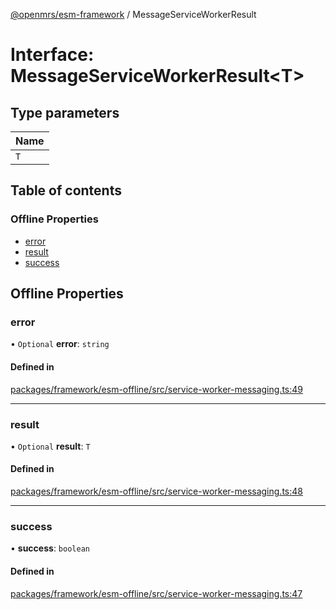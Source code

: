 [@openmrs/esm-framework](../API.md) / MessageServiceWorkerResult

# Interface: MessageServiceWorkerResult<T\>

## Type parameters

| Name |
| :------ |
| `T` |

## Table of contents

### Offline Properties

- [error](MessageServiceWorkerResult.md#error)
- [result](MessageServiceWorkerResult.md#result)
- [success](MessageServiceWorkerResult.md#success)

## Offline Properties

### error

• `Optional` **error**: `string`

#### Defined in

[packages/framework/esm-offline/src/service-worker-messaging.ts:49](https://github.com/kirwea/openmrs-esm-core/blob/main/packages/framework/esm-offline/src/service-worker-messaging.ts#L49)

___

### result

• `Optional` **result**: `T`

#### Defined in

[packages/framework/esm-offline/src/service-worker-messaging.ts:48](https://github.com/kirwea/openmrs-esm-core/blob/main/packages/framework/esm-offline/src/service-worker-messaging.ts#L48)

___

### success

• **success**: `boolean`

#### Defined in

[packages/framework/esm-offline/src/service-worker-messaging.ts:47](https://github.com/kirwea/openmrs-esm-core/blob/main/packages/framework/esm-offline/src/service-worker-messaging.ts#L47)

